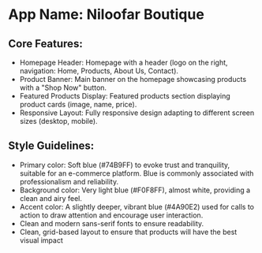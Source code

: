 # **App Name**: Niloofar Boutique

## Core Features:

- Homepage Header: Homepage with a header (logo on the right, navigation: Home, Products, About Us, Contact).
- Product Banner: Main banner on the homepage showcasing products with a "Shop Now" button.
- Featured Products Display: Featured products section displaying product cards (image, name, price).
- Responsive Layout: Fully responsive design adapting to different screen sizes (desktop, mobile).

## Style Guidelines:

- Primary color: Soft blue (#74B9FF) to evoke trust and tranquility, suitable for an e-commerce platform. Blue is commonly associated with professionalism and reliability.
- Background color: Very light blue (#F0F8FF), almost white, providing a clean and airy feel.
- Accent color: A slightly deeper, vibrant blue (#4A90E2) used for calls to action to draw attention and encourage user interaction.
- Clean and modern sans-serif fonts to ensure readability.
- Clean, grid-based layout to ensure that products will have the best visual impact